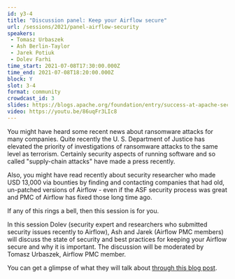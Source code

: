```yaml
---
id: y3-4
title: "Discussion panel: Keep your Airflow secure"
url: /sessions/2021/panel-airflow-security
speakers:
 - Tomasz Urbaszek
 - Ash Berlin-Taylor
 - Jarek Potiuk
 - Dolev Farhi
time_start: 2021-07-08T17:30:00.000Z
time_end: 2021-07-08T18:20:00.000Z
block: Y
slot: 3-4
format: community
crowdcast_id: 3
slides: https://blogs.apache.org/foundation/entry/success-at-apache-security-in
video: https://youtu.be/86uqFr3LIc8
---
```


You might have heard some recent news about ransomware attacks for many companies. Quite recently the U. S. Department of Justice has elevated the priority of investigations of ransomware attacks to the same level as terrorism. Certainly security aspects of running software and so called "supply-chain attacks" have made a press recently.

Also, you might have read recently about security researcher who made USD 13,000 via bounties by finding and contacting companies that had old, un-patched versions of Airflow - even if the ASF security process was great and PMC of Airflow has fixed those long time ago.

If any of this rings a bell, then this session is for you.

In this session Dolev (security expert and researchers who submitted security issues recently to Airflow), Ash and Jarek  (Airflow PMC members) will discuss the state of security and best practices for keeping your Airflow secure and why it is important. The discussion will be moderated by Tomasz Urbaszek, Airflow PMC member.

You can get a glimpse of what they will talk about [through this blog post](https://blogs.apache.org/foundation/entry/success-at-apache-security-in).
